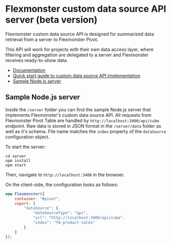 # Flexmonster custom data source API server (beta version)

Flexmonster custom data source API is designed for summarized data retrieval from a server to Flexmonster Pivot.

This API will work for projects with their own data access layer, where filtering and aggregation are delegated to a server and Flexmonster receives ready-to-show data.

- [Documentation](API-documentation)
- [Quick start guide to custom data source API implementation](Quick-start-guide)
- [Sample Node.js server](#sample-nodejs-server)

## Sample Node.js server

Inside the `/server` folder you can find the sample Node.js server that implements Flexmonster's custom data source API. All requests from Flexmonster Pivot Table are handled by `http://localhost:3400/api/cube` endpoint. Raw data is stored in JSON format in the `/server/data` folder as well as it's schema. File name matches the `index` property of the `dataSource` configuration object.

To start the server:

```
cd server
npm install
npm start
```

Then, navigate to `http://localhost:3400` in the browser.

On the client-side, the configuration looks as follows:
```javascript
new Flexmonster({
    container: "#pivot",
    report: {
        "dataSource": {
            "dataSourceType": "api",
            "url": "http://localhost:3400/api/cube",
            "index": "fm-product-sales"
        }
    }
});
```
